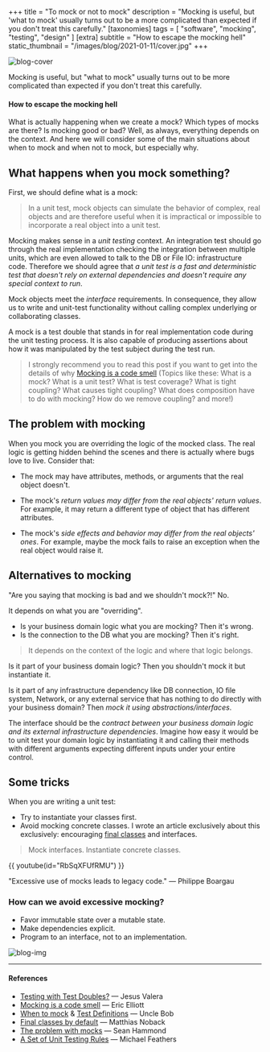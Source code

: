 +++
title = "To mock or not to mock"
description = "Mocking is useful, but 'what to mock' usually turns out to be a more complicated than expected if you don't treat this carefully."
[taxonomies]
tags = [ "software", "mocking", "testing", "design" ]
[extra]
subtitle = "How to escape the mocking hell"
static_thumbnail = "/images/blog/2021-01-11/cover.jpg"
+++

![blog-cover](/images/blog/2021-01-11/cover.jpg)

Mocking is useful, but "what to mock" usually turns out to be more complicated than expected if you don't treat
this carefully.

<!-- more -->

#### How to escape the mocking hell

What is actually happening when we create a mock? Which types of mocks are there? Is mocking good or bad? Well, as
always, everything depends on the context. And here we will consider some of the main situations about when to mock and
when not to mock, but especially why.

## What happens when you mock something?

First, we should define what is a mock:

> In a unit test, mock objects can simulate the behavior of complex, real objects and are therefore useful when it is impractical or impossible to incorporate a real object into a unit test.

Mocking makes sense in a *unit testing* context. An integration test should go through the real implementation checking
the integration between multiple units, which are even allowed to talk to the DB or File IO: infrastructure code.
Therefore we should agree that *a unit test is a fast and deterministic test that doesn't rely on external dependencies
and doesn't require any special context to run*.

Mock objects meet the *interface* requirements. In consequence, they allow us to write and unit-test functionality
without calling complex underlying or collaborating classes.

A mock is a test double that stands in for real implementation code during the unit testing process. It is also capable
of producing assertions about how it was manipulated by the test subject during the test run.

> I strongly recommend you to read this post if you want to get into the details of why [Mocking is a code smell](https://medium.com/javascript-scene/mocking-is-a-code-smell-944a70c90a6a) (Topics like these: What is a mock? What is a unit test? What is test coverage? What is tight coupling? What causes tight coupling? What does composition have to do with mocking? How do we remove coupling? and more!)

## The problem with mocking

When you mock you are overriding the logic of the mocked class. The real logic is getting hidden behind the scenes and
there is actually where bugs love to live. Consider that:

* The mock may have attributes, methods, or arguments that the real object doesn't.

* The mock's *return values may differ from the real objects' return values*. For example, it may return a different
  type of object that has different attributes.

* The mock's *side effects and behavior may differ from the real objects' ones*. For example, maybe the mock fails to
  raise an exception when the real object would raise it.

## Alternatives to mocking

"Are you saying that mocking is bad and we shouldn't mock?!" No.

It depends on what you are "overriding".

* Is your business domain logic what you are mocking? Then it's wrong.
* Is the connection to the DB what you are mocking? Then it's right.

> It depends on the context of the logic and where that logic belongs.

Is it part of your business domain logic? Then you shouldn't mock it but instantiate it.

Is it part of any infrastructure dependency like DB connection, IO file system, Network, or any external service that
has nothing to do directly with your business domain? Then *mock it using abstractions/interfaces*.

The interface should be the *contract between your business domain logic and its external infrastructure dependencies*.
Imagine how easy it would be to unit test your domain logic by instantiating it and calling their methods with different
arguments expecting different inputs under your entire control. 

## Some tricks

When you are writing a unit test:

* Try to instantiate your classes first.
* Avoid mocking concrete classes. I wrote an article exclusively about this exclusively:
  encouraging [final classes](https://medium.com/swlh/final-classes-in-php-9174e3e2747e) and interfaces.

> Mock interfaces. Instantiate concrete classes.

{{ youtube(id="RbSqXFUfRMU") }}

"Excessive use of mocks leads to legacy code." — Philippe Boargau

### How can we avoid excessive mocking?

* Favor immutable state over a mutable state.
* Make dependencies explicit.
* Program to an interface, not to an implementation.

![blog-img](/images/blog/2021-01-11/footer.jpg)

---

#### References

- [Testing with Test Doubles?](https://jesusvalerareales.medium.com/testing-with-test-doubles-7c3abb9eb3f2) — Jesus Valera
- [Mocking is a code smell](https://medium.com/javascript-scene/mocking-is-a-code-smell-944a70c90a6a) — Eric Elliott
- [When to mock](https://blog.cleancoder.com/uncle-bob/2014/05/10/WhenToMock.html) & [Test Definitions](https://blog.cleancoder.com/uncle-bob/2017/05/05/TestDefinitions.html) — Uncle Bob 
- [Final classes by default](https://matthiasnoback.nl/2018/09/final-classes-by-default-why/) — Matthias Noback
- [The problem with mocks](https://www.seanh.cc/2017/03/17/the-problem-with-mocks/) — Sean Hammond
- [A Set of Unit Testing Rules](https://www.artima.com/weblogs/viewpost.jsp?thread=126923) — Michael Feathers
